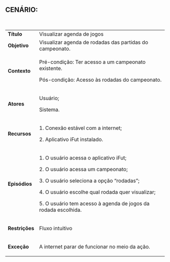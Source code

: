 ## CENÁRIO:
<br>

<table class="table table-striped border">
    <tr>
        <td>
            <b>Título</b>
        </td>
        <td>
            Visualizar agenda de jogos
        </td>
    </tr>
    <tr>
        <td>
            <b>Objetivo</b>
        </td>
        <td>
            Visualizar agenda de rodadas das partidas do campeonato.
        </td>
    </tr>
    <tr>
        <td>
            <b>Contexto</b>
        </td>
        <td>
            <p>Pré-condição: Ter acesso a um campeonato existente.</p>
            <p>Pós-condição: Acesso às rodadas do campeonato.</p>
        </td>
    </tr>
    <tr>
        <td>
            <b>Atores</b>
        </td>
        <td>
            <p>Usuário;</p>
            <p>Sistema.</p>
        </td>
    </tr>
    <tr>
        <td>
            <b>Recursos</b>
        </td>
        <td>
            <p>1. Conexão estável com a internet;</p>
            <p>2. Aplicativo iFut instalado.</p>
        </td>
    </tr>
    <tr>
        <td>
            <b>Episódios</b>
        </td>
        <td>
            <p>1. O usuário acessa o aplicativo iFut;</p>
            <p>2. O usuário acessa um campeonato;</p>
            <p>3. O usuário seleciona a opção “rodadas”;</p>
            <p>4. O usuário escolhe qual rodada quer visualizar;</p>
            <p>5. O usuário tem acesso à agenda de jogos da rodada escolhida.</p>
        </td>
    </tr>
    <tr>
        <td>
            <b>Restrições</b>
        </td>
        <td>
            <p>Fluxo intuitivo</p>
        </td>
    </tr>
    <tr>
        <td>
            <b>Exceção</b>
        </td>
        <td>
            <p>A internet parar de funcionar no meio da ação.</p>
        </td>
    </tr>
</table>
